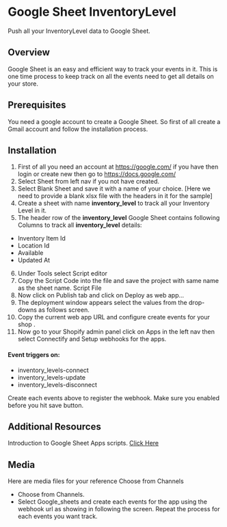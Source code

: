 # Google Sheet InventoryLevel

Push all your InventoryLevel data to Google Sheet.

## Overview
Google Sheet is an easy and efficient way to track your events in it. This is one time process to keep track on all the events need to get all details on your store.

## Prerequisites
You need a google account to create a Google Sheet. So first of all create a Gmail account and follow the installation process.

## Installation

1. First of all you need an account at https://google.com/ if you have then login or create new then go to https://docs.google.com/  
2. Select Sheet from left nav if you not have created.
3. Select Blank Sheet and save it with a name of your choice. [Here we need to provide a blank xlsx file with the headers in it for the sample]
4. Create a sheet with name **inventory_level** to track all your Inventory Level in it. 
5. The header row of the **inventory_level** Google Sheet contains following Columns to track all **inventory_level** details: 

* Inventory Item Id
* Location Id
* Available
* Updated At

6. Under Tools select Script editor
7. Copy the Script Code into the file and save the project with same name as the sheet name. Script File
8. Now click on Publish tab and click on Deploy as web app...
9. The deployment window appears select the values from the drop-downs as follows screen.
10. Copy the current web app URL and configure create events for your shop . 
11. Now go to your Shopify admin panel click on Apps in the left nav then select Connectify and Setup webhooks for the apps. 
#### Event triggers on: 
* inventory_levels-connect
* inventory_levels-update
* inventory_levels-disconnect

Create each events above to register the webhook. Make sure you enabled before you hit save button.

## Additional Resources
Introduction to Google Sheet Apps scripts. [Click Here](https://developers.google.com/apps-script/guides/sheets)

## Media

Here are media files for your reference   Choose from Channels
*	Choose from Channels.
*	Select Google_sheets and create each events for the app using the webhook url as showing in following the screen. Repeat the process for each events you want track.